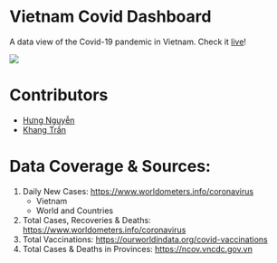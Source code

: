 # Vietnam Covid Dashboard

A data view of the Covid-19 pandemic in Vietnam. Check it [live](https://hulk1999.github.io/CovidDashboard/)!

![](images/thumbnail.jpg)

# Contributors
- [Hưng Nguyễn](https://hulk1999.github.io/Portfolio)
- [Khang Trần](https://www.linkedin.com/in/khanggtrann/)

# Data Coverage & Sources:
1. Daily New Cases: https://www.worldometers.info/coronavirus
	* Vietnam
	* World and Countries
2. Total Cases, Recoveries & Deaths: https://www.worldometers.info/coronavirus
3. Total Vaccinations: https://ourworldindata.org/covid-vaccinations
4. Total Cases & Deaths in Provinces: https://ncov.vncdc.gov.vn

